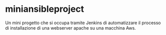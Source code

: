 # miniansibleproject

Un mini progetto che si occupa tramite Jenkins di automatizzare il processo di installazione di una webserver apache su una macchina Aws.

